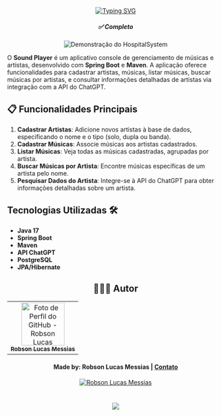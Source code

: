 <div align="center">
  <a href="https://git.io/typing-svg">
    <img src="https://readme-typing-svg.demolab.com?font=Silkscreen&size=20&duration=1500&pause=1000&center=true&vCenter=true&multiline=true&repeat=false&random=false&width=700&height=110&lines=Sound+Player" 
    alt="Typing SVG" />
  </a>
  <h5 align="center"> 
    <b>✅ Completo </b>
  </h5>
</div>

<div align="center">

  ![Demonstração do HospitalSystem](HospitalSystem/wwwroot/assets/video-hospital.gif)
</div>

O **Sound Player** é um aplicativo console de gerenciamento de músicas e artistas, desenvolvido com **Spring Boot** e **Maven**. A aplicação oferece funcionalidades para cadastrar artistas, músicas, listar músicas, buscar músicas por artistas, e consultar informações detalhadas de artistas via integração com a API do ChatGPT.

## 📋 Funcionalidades Principais

1. **Cadastrar Artistas**: Adicione novos artistas à base de dados, especificando o nome e o tipo (solo, dupla ou banda).
2. **Cadastrar Músicas**: Associe músicas aos artistas cadastrados.
3. **Listar Músicas**: Veja todas as músicas cadastradas, agrupadas por artista.
4. **Buscar Músicas por Artista**: Encontre músicas específicas de um artista pelo nome.
5. **Pesquisar Dados do Artista**: Integre-se à API do ChatGPT para obter informações detalhadas sobre um artista.

## Tecnologias Utilizadas 🛠️

- **Java 17**
- **Spring Boot**
- **Maven**
- **API ChatGPT**
- **PostgreSQL**
- **JPA/Hibernate**

<div align="center">

## 👩🏻‍💻 Autor <br>

<table>
  <tr>
    <td align="center">
      <a href="https://github.com/robsonlmds">
        <img src="https://avatars.githubusercontent.com/u/e?email=robsonlmds@hotmail.com&s=500" width="100px;" title="Autor Robson Lucas Messias" alt="Foto de Perfil do GitHub - Robson Lucas Messias"/><br>
        <sub>
          <b>Robson Lucas Messias</b>
        </sub>
      </a>
    </td>
  </tr>
</table>

</div>
 
<h4 align="center">
  Made by: Robson Lucas Messias | <a href="mailto:robsonlmds@hotmail.com">Contato</a>
</h4>

<p align="center">
  <a href="https://www.linkedin.com/in/r-lucas-messias/">
    <img alt="Robson Lucas Messias" src="https://img.shields.io/badge/LinkedIn-R.Lucas_Messias-0e76a8?style=flat&logoColor=white&logo=linkedin">
  </a>
</p>

<h1 align="center">
<img src="https://readme-typing-svg.herokuapp.com/?font=Silkscreen&size=35&center=true&vCenter=true&width=700&height=70&duration=5000&lines=Obrigado+pela+atenção!;" />
</h1>
